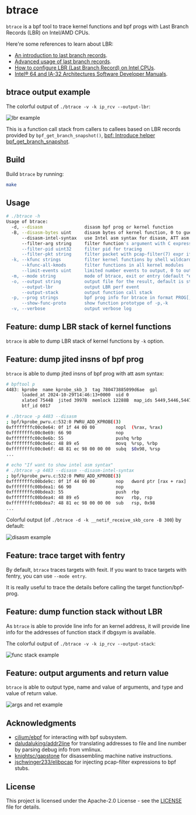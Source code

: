 <!--
 Copyright 2024 Leon Hwang.
 SPDX-License-Identifier: Apache-2.0
-->

# btrace

`btrace` is a bpf tool to trace kernel functions and bpf progs with Last Branch Records (LBR) on Intel/AMD CPUs.

Here're some references to learn about LBR:

- [An introduction to last branch records](https://lwn.net/Articles/680985/).
- [Advanced usage of last branch records](https://lwn.net/Articles/680996/).
- [How to configure LBR (Last Branch Record) on Intel CPUs](https://sorami-chi.hateblo.jp/entry/2017/12/17/230000).
- [Intel® 64 and IA-32 Architectures Software Developer Manuals](https://www.intel.com/content/www/us/en/developer/articles/technical/intel-sdm.html).

## btrace output example

The colorful output of `./btrace -v -k ip_rcv --output-lbr`:

![lbr example](./img/lbr%20stack%20example.png)

This is a function call stack from callers to callees based on LBR records provided by `bpf_get_branch_snapshot()`, [bpf: Introduce helper bpf_get_branch_snapshot](https://github.com/torvalds/linux/commit/856c02dbce4f).

## Build

Build `btrace` by running:

```bash
make
```

## Usage

```bash
# ./btrace -h
Usage of btrace:
  -d, --disasm                disasm bpf prog or kernel function
  -B, --disasm-bytes uint     disasm bytes of kernel function, 0 to guess it automatically
      --disasm-intel-syntax   use Intel asm syntax for disasm, ATT asm syntax by default
      --filter-arg string     filter function's argument with C expression, e.g. 'prog->type == BPF_PROG_TYPE_TRACING'
      --filter-pid uint32     filter pid for tracing
      --filter-pkt string     filter packet with pcap-filter(7) expr if function argument is skb or xdp, e.g. 'icmp and host 1.1.1.1'
  -k, --kfunc strings         filter kernel functions by shell wildcards way
      --kfunc-all-kmods       filter functions in all kernel modules
      --limit-events uint     limited number events to output, 0 to output all events
  -m, --mode string           mode of btrace, exit or entry (default "exit")
  -o, --output string         output file for the result, default is stdout
      --output-lbr            output LBR perf event
      --output-stack          output function call stack
  -p, --prog strings          bpf prog info for btrace in format PROG[,PROG,..], PROG: PROGID[:<prog function name>], PROGID: <prog ID> or 'i/id:<prog ID>' or 'p/pinned:<pinned file>' or 't/tag:<prog tag>' or 'n/name:<prog full name>' or 'pid:<pid>'; all bpf progs will be traced if '*' is specified
      --show-func-proto       show function prototype of -p,-k
  -v, --verbose               output verbose log
```

## Feature: dump LBR stack of kernel functions

`btrace` is able to dump LBR stack of kernel functions by `-k` option.

## Feature: dump jited insns of bpf prog

`btrace` is able to dump jited insns of bpf prog with att asm syntax:

```bash
# bpftool p
4483: kprobe  name kprobe_skb_3  tag 780473885099d6ae  gpl
      loaded_at 2024-10-29T14:46:13+0000  uid 0
      xlated 7544B  jited 3997B  memlock 12288B  map_ids 5449,5446,5447,5451,5450,5448,5444
      btf_id 6017

# ./btrace -p 4483 --disasm
; bpf/kprobe_pwru.c:532:0 PWRU_ADD_KPROBE(3)
0xffffffffc00c0e64: 0f 1f 44 00 00        nopl  (%rax, %rax)
0xffffffffc00c0e69: 66 90                 nop
0xffffffffc00c0e6b: 55                    pushq %rbp
0xffffffffc00c0e6c: 48 89 e5              movq  %rsp, %rbp
0xffffffffc00c0e6f: 48 81 ec 98 00 00 00  subq  $0x98, %rsp
...

# echo "If want to show intel asm syntax"
# ./btrace -p 4483 --disasm --disasm-intel-syntax
; bpf/kprobe_pwru.c:532:0 PWRU_ADD_KPROBE(3)
0xffffffffc00bde9c: 0f 1f 44 00 00        nop   dword ptr [rax + rax]
0xffffffffc00bdea1: 66 90                 nop
0xffffffffc00bdea3: 55                    push  rbp
0xffffffffc00bdea4: 48 89 e5              mov   rbp, rsp
0xffffffffc00bdea7: 48 81 ec 98 00 00 00  sub   rsp, 0x98
...
```

Colorful output (of `./btrace -d -k __netif_receive_skb_core -B 300`) by default:

![disasm example](./img/disasm%20example.png)

## Feature: trace target with fentry

By default, `btrace` traces targets with fexit. If you want to trace targets with fentry, you can use `--mode entry`.

It is really useful to trace the details before calling the target function/bpf-prog.

## Feature: dump function stack without LBR

As `btrace` is able to provide line info for an kernel address, it will provide line info for the addresses of function stack if dbgsym is available.

The colorful output of `./btrace -v -k ip_rcv --output-stack`:

![func stack example](./img/func%20stack%20example.png)

## Feature: output arguments and return value

`btrace` is able to output type, name and value of arguments, and type and value of return value.

![args and ret example](./img/func%20args%20and%20ret%20example.png)

## Acknowledgments

- [cilium/ebpf](https://github.com/cilium/ebpf) for interacting with bpf subsystem.
- [daludaluking/addr2line](https://github.com/daludaluking/addr2line) for translating addresses to file and line number by parsing debug info from vmlinux.
- [knightsc/gapstone](https://github.com/knightsc/gapstone) for disassembling machine native instructions.
- [jschwinger233/elibpcap](github.com/jschwinger233/elibpcap) for injecting pcap-filter expressions to bpf stubs.

## License

This project is licensed under the Apache-2.0 License - see the [LICENSE](LICENSE) file for details.

